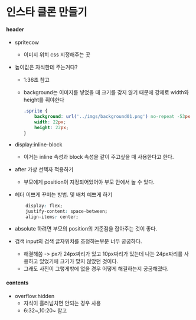 # 인스타 클론 만들기

#### header

- spritecow

  - 이미지 위치 css 지정해주는 곳

- 높이값은 자식한테 주는거다?

  - 1:36초 참고

  - background는 이미지를 넣었을 때 크기를 갖지 않기 때문에 강제로 width와 height를 줘야한다

    ```css
    .sprite {
    	background: url('../imgs/background01.png') no-repeat -53px -235px;
    	width: 22px;
    	height: 22px;
    }
    ```

- display:inline-block

  - 이거는 inline 속성과 block 속성을 같이 주고싶을 때 사용한다고 한다.

- after 가상 선택자 적용하기

  - 부모에게 position이 지정되어있어야 부모 안에서 놀 수 있다.

- 헤더 이쁘게 꾸미는 방법. 및 배치 예쁘게 하기

  ```css
      display: flex;
      justify-content: space-between;
      align-items: center;
  ```

- absolute 하려면 부모의 position의 기준점을 잡아주는 것이 좋다.

- 검색 input의 검색 글자위치를 조정하는부분 너무 궁굼하다.

  - 해결해씀 -> px가 24px짜리가 있고 10px짜리가 있는데 나는 24px짜리를 사용하고 있었기에 크기가 맞지 않았던 것이다.
  - 그래도 사진이 그렇게밖에 없을 경우 어떻게 해결하는지 궁굼해졌다.

#### contents

- overflow:hidden
  - 자식이 흘러넘치면 안되는 경우 사용
  - 6:32~,10:20~ 참고